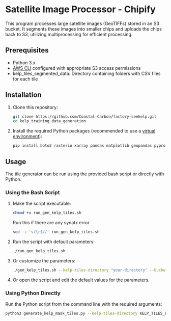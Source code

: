 # Satellite Image Processor - Chipify

This program processes large satellite images (GeoTIFFs) stored in an S3 bucket. It segments these images into smaller chips and uploads the chips back to S3, utilizing multiprocessing for efficient processing.

## Prerequisites

- Python 3.x
- [AWS CLI](https://aws.amazon.com/cli/) configured with appropriate S3 access permissions
-  kelp_tiles_segmented_data: Directory containing folders with CSV files for each tile

## Installation

1. Clone this repository:

    ```bash
    git clone https://github.com/Coastal-Carbon/factory-seekelp.git
    cd kelp_training_data_generation
    ```

2. Install the required Python packages (recommended to use a [virtual environment](https://docs.python.org/3/library/venv.html)):

    ```bash
    pip install boto3 rasterio xarray pandas matplotlib geopandas pyproj planetary_computer pystac_client rioxarray
    ```

## Usage

The tile generator can be run using the provided bash script or directly with Python.

### Using the Bash Script

1. Make the script executable:

    ```bash
    chmod +x run_gen_kelp_tiles.sh
    ```
    
    Run this if there are any synatx error
    ```bash
    sed -i 's/\r$//' run_gen_kelp_tiles.sh
    ```


2. Run the script with default parameters:

    ```bash
    ./run_gen_kelp_tiles.sh
    ```

3. Or customize the parameters:

    ```bash
    ./gen_kelp_tiles.sh --kelp-tiles-directory "your-directory" --bucket "your-bucket" --bucket-folder "your-folder" 
    ```

4. Or open the script and edit the default values for the parameters.

### Using Python Directly

Run the Python script from the command line with the required arguments:

```bash
python3 generate_kelp_mask_tiles.py --kelp-tiles-directory KELP_TILES_DIRECTORY --bucket BUCKET --bucket-folder BUCKET_FOLDER
```